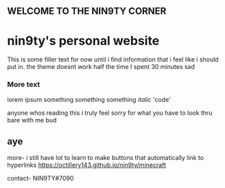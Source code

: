 ## WELCOME TO THE NIN9TY CORNER







<h1> nin9ty's personal website </h1>

This is some filler text for now until i find information that i feel like i should put in. the theme doesnt work half the time
I spent 30 minutes sad





### More text






lorem ipsum something something something
_italic_
'code'

anyone whos reading this i truly feel sorry for what you have to look thru bare with me bud
















## aye

more- i still have lot to learn to make buttons that automatically link to hyperlinks https://octillery143.github.io/nin9ty/minecraft

contact- NIN9TY#7090

